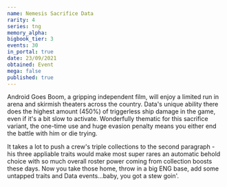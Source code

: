 ```yaml
---
name: Nemesis Sacrifice Data
rarity: 4
series: tng
memory_alpha:
bigbook_tier: 3
events: 30
in_portal: true
date: 23/09/2021
obtained: Event
mega: false
published: true
---
```


Android Goes Boom, a gripping independent film, will enjoy a limited run in arena and skirmish theaters across the country. Data's unique ability there does the highest amount (450%) of triggerless ship damage in the game, even if it's a bit slow to activate. Wonderfully thematic for this sacrifice variant, the one-time use and huge evasion penalty means you either end the battle with him or die trying.

It takes a lot to push a crew's triple collections to the second paragraph - his three appliable traits would make most super rares an automatic behold choice with so much overall roster power coming from collection boosts these days. Now you take those home, throw in a big ENG base, add some untapped traits and Data events...baby, you got a stew goin'.
